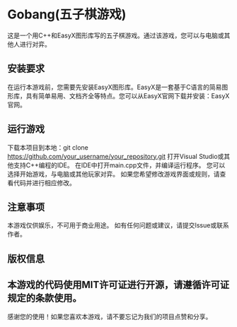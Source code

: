 # Gobang(五子棋游戏)

这是一个用C++和EasyX图形库写的五子棋游戏。通过该游戏，您可以与电脑或其他人进行对弈。

## 安装要求
在运行本游戏前，您需要先安装EasyX图形库。EasyX是一套基于C语言的简易图形库，具有简单易用、文档齐全等特点。您可以从EasyX官网下载并安装：EasyX官网。

## 运行游戏
下载本项目到本地：git clone https://github.com/your_username/your_repository.git
打开Visual Studio或其他支持C++编程的IDE。
在IDE中打开main.cpp文件，并编译运行程序。
您可以选择开始游戏，与电脑或其他玩家对弈。
如果您希望修改游戏界面或规则，请查看代码并进行相应修改。
## 注意事项
本游戏仅供娱乐，不可用于商业用途。
如有任何问题或建议，请提交Issue或联系作者。
## 版权信息
本游戏的代码使用MIT许可证进行开源，请遵循许可证规定的条款使用。
--------
感谢您的使用！如果您喜欢本游戏，请不要忘记为我们的项目点赞和分享。
